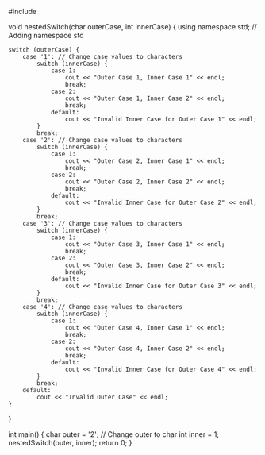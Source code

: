 #include <iostream>

void nestedSwitch(char outerCase, int innerCase) {
    using namespace std; // Adding namespace std

    switch (outerCase) {
        case '1': // Change case values to characters
            switch (innerCase) {
                case 1:
                    cout << "Outer Case 1, Inner Case 1" << endl;
                    break;
                case 2:
                    cout << "Outer Case 1, Inner Case 2" << endl;
                    break;
                default:
                    cout << "Invalid Inner Case for Outer Case 1" << endl;
            }
            break;
        case '2': // Change case values to characters
            switch (innerCase) {
                case 1:
                    cout << "Outer Case 2, Inner Case 1" << endl;
                    break;
                case 2:
                    cout << "Outer Case 2, Inner Case 2" << endl;
                    break;
                default:
                    cout << "Invalid Inner Case for Outer Case 2" << endl;
            }
            break;
        case '3': // Change case values to characters
            switch (innerCase) {
                case 1:
                    cout << "Outer Case 3, Inner Case 1" << endl;
                    break;
                case 2:
                    cout << "Outer Case 3, Inner Case 2" << endl;
                    break;
                default:
                    cout << "Invalid Inner Case for Outer Case 3" << endl;
            }
            break;
        case '4': // Change case values to characters
            switch (innerCase) {
                case 1:
                    cout << "Outer Case 4, Inner Case 1" << endl;
                    break;
                case 2:
                    cout << "Outer Case 4, Inner Case 2" << endl;
                    break;
                default:
                    cout << "Invalid Inner Case for Outer Case 4" << endl;
            }
            break;
        default:
            cout << "Invalid Outer Case" << endl;
    }
}

int main() {
    char outer = '2'; // Change outer to char
    int inner = 1;
    nestedSwitch(outer, inner);
    return 0;
}
